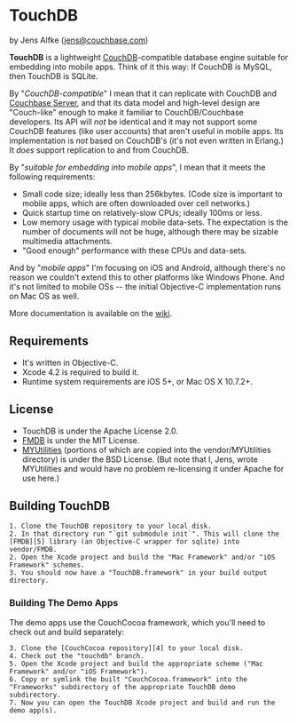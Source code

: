 # TouchDB #

by Jens Alfke (jens@couchbase.com)

**TouchDB** is a lightweight [CouchDB][1]-compatible database engine suitable for embedding into mobile apps. Think of it this way: If CouchDB is MySQL, then TouchDB is SQLite.

By "_CouchDB-compatible_" I mean that it can replicate with CouchDB and [Couchbase Server][3], and that its data model and high-level design are "Couch-like" enough to make it familiar to CouchDB/Couchbase developers. Its API will _not_ be identical and it may not support some CouchDB features (like user accounts) that aren't useful in mobile apps. Its implementation is _not_ based on CouchDB's (it's not even written in Erlang.) It _does_ support replication to and from CouchDB.

By "_suitable for embedding into mobile apps_", I mean that it meets the following requirements:

 * Small code size; ideally less than 256kbytes. (Code size is important to mobile apps, which are often downloaded over cell networks.)
 * Quick startup time on relatively-slow CPUs; ideally 100ms or less.
 * Low memory usage with typical mobile data-sets. The expectation is the number of documents will not be huge, although there may be sizable multimedia attachments.
 * "Good enough" performance with these CPUs and data-sets.

And by "_mobile apps_" I'm focusing on iOS and Android, although there's no reason we couldn't extend this to other platforms like Windows Phone. And it's not limited to mobile OSs -- the initial Objective-C implementation runs on Mac OS as well.

More documentation is available on the [wiki][2].

## Requirements ##

 * It's written in Objective-C.
 * Xcode 4.2 is required to build it.
 * Runtime system requirements are iOS 5+, or Mac OS X 10.7.2+.

## License ##

 * TouchDB is under the Apache License 2.0.
 * [FMDB][5] is under the MIT License.
 * [MYUtilities][6] (portions of which are copied into the vendor/MYUtilities directory) is under the BSD License. (But note that I, Jens, wrote MYUtilities and would have no problem re-licensing it under Apache for use here.)

## Building TouchDB ##

	1. Clone the TouchDB repository to your local disk.
	2. In that directory run "`git submodule init`". This will clone the [FMDB][5] library (an Objective-C wrapper for sqlite) into vendor/FMDB.
	2. Open the Xcode project and build the "Mac Framework" and/or "iOS Framework" schemes.
	3. You should now have a "TouchDB.framework" in your build output directory.

### Building The Demo Apps ###

The demo apps use the CouchCocoa framework, which you'll need to check out and build separately:

	3. Clone the [CouchCocoa repository][4] to your local disk.
	4. Check out the "touchdb" branch.
	5. Open the Xcode project and build the appropriate scheme ("Mac Framework" and/or "iOS Framework").
	6. Copy or symlink the built "CouchCocoa.framework" into the "Frameworks" subdirectory of the appropriate TouchDB demo subdirectory.
	7. Now you can open the TouchDB Xcode project and build and run the demo app(s).

[1]: http://couchdb.apache.org
[2]: https://github.com/couchbaselabs/TouchDB-iOS/wiki
[3]: http://couchbase.com
[4]: https://github.com/couchbaselabs/CouchCocoa
[5]: https://github.com/ccgus/fmdb
[6]: https://bitbucket.org/snej/myutilities/overview
